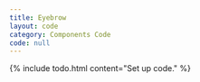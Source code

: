 ```yaml
---
title: Eyebrow
layout: code
category: Components Code
code: null
---
```


{% include todo.html content="Set up code." %}
